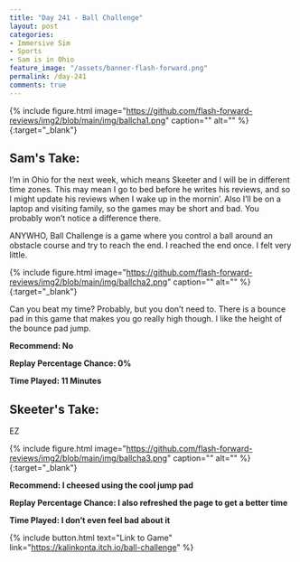 ```yaml
---
title: "Day 241 - Ball Challenge"
layout: post
categories:
- Immersive Sim
- Sports
- Sam is in Ohio
feature_image: "/assets/banner-flash-forward.png"
permalink: /day-241
comments: true
---
```


{% include figure.html image="https://github.com/flash-forward-reviews/img2/blob/main/img/ballcha1.png" caption="" alt="" %}{:target="_blank"}
 
## Sam's Take:

I’m in Ohio for the next week, which means Skeeter and I will be in different time zones. This may mean I go to bed before he writes his reviews, and so I might update his reviews when I wake up in the mornin’. Also I’ll be on a laptop and visiting family, so the games may be short and bad. You probably won’t notice a difference there.

ANYWHO, Ball Challenge is a game where you control a ball around an obstacle course and try to reach the end. I reached the end once. I felt very little.

{% include figure.html image="https://github.com/flash-forward-reviews/img2/blob/main/img/ballcha2.png" caption="" alt="" %}{:target="_blank"}

Can you beat my time? Probably, but you don’t need to. There is a bounce pad in this game that makes you go really high though. I like the height of the bounce pad jump.

**Recommend: No**

**Replay Percentage Chance: 0%**

**Time Played: 11 Minutes** 

## Skeeter's Take:

EZ

{% include figure.html image="https://github.com/flash-forward-reviews/img2/blob/main/img/ballcha3.png" caption="" alt="" %}{:target="_blank"}

**Recommend: I cheesed using the cool jump pad**

**Replay Percentage Chance: I also refreshed the page to get a better time**

**Time Played: I don’t even feel bad about it** 

{% include button.html text="Link to Game" link="https://kalinkonta.itch.io/ball-challenge" %}
